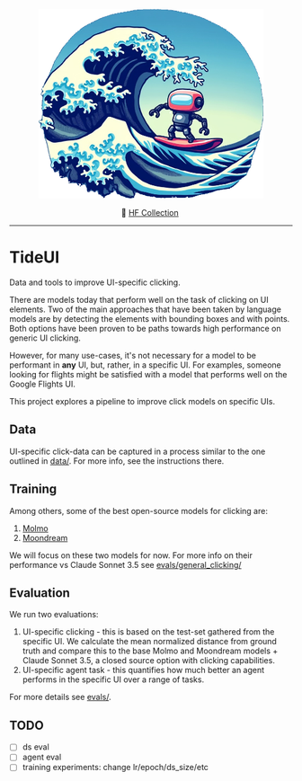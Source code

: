 <p align="center">
  <img src="tideui.png" width="400"/>
</p>

<p align="center">
        🤗 <a href="https://huggingface.co/collections/agentsea/waveui-6684c5ab7b72cda3a523674c"> HF Collection</a>&nbsp
<br>

---

# TideUI

Data and tools to improve UI-specific clicking.

There are models today that perform well on the task of clicking on UI elements. Two of the main approaches that have been taken by language models are by detecting the elements with bounding boxes and with points. Both options have been proven to be paths towards high performance on generic UI clicking.

However, for many use-cases, it's not necessary for a model to be performant in **any** UI, but, rather, in a specific UI. For examples, someone looking for flights might be satisfied with a model that performs well on the Google Flights UI.

This project explores a pipeline to improve click models on specific UIs.

## Data

UI-specific click-data can be captured in a process similar to the one outlined in [data/](./data/). For more info, see the instructions there.

## Training

Among others, some of the best open-source models for clicking are:

1. [Molmo](https://huggingface.co/allenai/Molmo-7B-D-0924) 
3. [Moondream](https://github.com/vikhyat/moondream)

We will focus on these two models for now. For more info on their performance vs Claude Sonnet 3.5 see [evals/general_clicking/](./evals/general_clicking/)

## Evaluation

We run two evaluations:

1. UI-specific clicking - this is based on the test-set gathered from the specific UI. We calculate the mean normalized distance from ground truth and compare this to the base Molmo and Moondream models + Claude Sonnet 3.5, a closed source option with clicking capabilities.
2. UI-specific agent task - this quantifies how much better an agent performs in the specific UI over a range of tasks. 

For more details see [evals/](./evals/).

## TODO

- [ ] ds eval
- [ ] agent eval
- [ ] training experiments: change lr/epoch/ds_size/etc